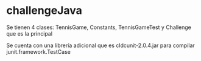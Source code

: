 # challengeJava

Se tienen 4 clases: TennisGame, Constants, TennisGameTest y Challenge que es la principal

Se cuenta con una librería adicional que es cldcunit-2.0.4.jar para compilar junit.framework.TestCase
